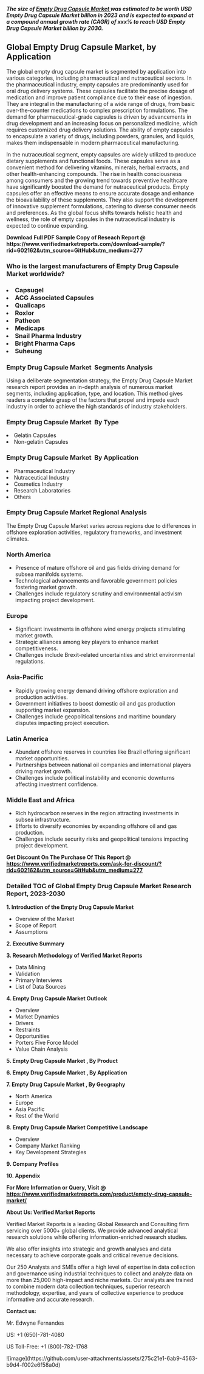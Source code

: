 <p><em><strong>The size of <a href="https://www.verifiedmarketreports.com/download-sample/?rid=602162&utm_source=GitHub&utm_medium=277" target="_blank">Empty Drug Capsule Market </a> was estimated to be worth USD Empty Drug Capsule Market  billion in 2023 and is expected to expand at a compound annual growth rate (CAGR) of xxx% to reach USD Empty Drug Capsule Market  billion by 2030.</strong></em><br /><h2>Global Empty Drug Capsule Market, by Application</h2><p>The global empty drug capsule market is segmented by application into various categories, including pharmaceutical and nutraceutical sectors. In the pharmaceutical industry, empty capsules are predominantly used for oral drug delivery systems. These capsules facilitate the precise dosage of medication and improve patient compliance due to their ease of ingestion. They are integral in the manufacturing of a wide range of drugs, from basic over-the-counter medications to complex prescription formulations. The demand for pharmaceutical-grade capsules is driven by advancements in drug development and an increasing focus on personalized medicine, which requires customized drug delivery solutions. The ability of empty capsules to encapsulate a variety of drugs, including powders, granules, and liquids, makes them indispensable in modern pharmaceutical manufacturing.</p><p>In the nutraceutical segment, empty capsules are widely utilized to produce dietary supplements and functional foods. These capsules serve as a convenient method for delivering vitamins, minerals, herbal extracts, and other health-enhancing compounds. The rise in health consciousness among consumers and the growing trend towards preventive healthcare have significantly boosted the demand for nutraceutical products. Empty capsules offer an effective means to ensure accurate dosage and enhance the bioavailability of these supplements. They also support the development of innovative supplement formulations, catering to diverse consumer needs and preferences. As the global focus shifts towards holistic health and wellness, the role of empty capsules in the nutraceutical industry is expected to continue expanding.</p></p><p id="" class=""><strong>Download Full PDF Sample Copy of Reseach Report @ <a target="">https://www.verifiedmarketreports.com/download-sample/?rid=602162&utm_source=GitHub&utm_medium=277</a></strong></p><h3 id="" class="">Who is the largest manufacturers of&nbsp;Empty Drug Capsule Market  worldwide?</h3><h3 class=""></Li><Li>Capsugel</Li><Li> ACG Associated Capsules</Li><Li> Qualicaps</Li><Li> Roxlor</Li><Li> Patheon</Li><Li> Medicaps</Li><Li> Snail Pharma Industry</Li><Li> Bright Pharma Caps</Li><Li> Suheung</h3><h3 id="" class="">Empty Drug Capsule Market &nbsp;Segments Analysis</h3><p id="" class="">Using a deliberate segmentation strategy, the Empty Drug Capsule Market  research report provides an in-depth analysis of numerous market segments, including application, type, and location. This method gives readers a complete grasp of the factors that propel and impede each industry in order to achieve the high standards of industry stakeholders.</p><h3 id="" class="">Empty Drug Capsule Market &nbsp;By Type</h3><p></Li><Li>Gelatin Capsules</Li><Li> Non-gelatin Capsules</p><h3 id="" class="">Empty Drug Capsule Market &nbsp;By Application</h3><p class=""></Li><Li>Pharmaceutical Industry</Li><Li> Nutraceutical Industry</Li><Li> Cosmetics Industry</Li><Li> Research Laboratories</Li><Li> Others</p><h3 id="" class="">Empty Drug Capsule Market  Regional Analysis</h3><p id="" class="">The Empty Drug Capsule Market  varies across regions due to differences in offshore exploration activities, regulatory frameworks, and investment climates.</p><h3 id="" class="">North America</h3><ul><li>Presence of mature offshore oil and gas fields driving demand for subsea manifolds systems.</li><li>Technological advancements and favorable government policies fostering market growth.</li><li>Challenges include regulatory scrutiny and environmental activism impacting project development.</li></ul><h3 id="" class="">Europe</h3><ul><li>Significant investments in offshore wind energy projects stimulating market growth.</li><li>Strategic alliances among key players to enhance market competitiveness.</li><li>Challenges include Brexit-related uncertainties and strict environmental regulations.</li></ul><h3 id="" class="">Asia-Pacific</h3><ul><li>Rapidly growing energy demand driving offshore exploration and production activities.</li><li>Government initiatives to boost domestic oil and gas production supporting market expansion.</li><li>Challenges include geopolitical tensions and maritime boundary disputes impacting project execution.</li></ul><h3 id="" class="">Latin America</h3><ul><li>Abundant offshore reserves in countries like Brazil offering significant market opportunities.</li><li>Partnerships between national oil companies and international players driving market growth.</li><li>Challenges include political instability and economic downturns affecting investment confidence.</li></ul><h3 id="" class="">Middle East and Africa</h3><ul><li>Rich hydrocarbon reserves in the region attracting investments in subsea infrastructure.</li><li>Efforts to diversify economies by expanding offshore oil and gas production.</li><li>Challenges include security risks and geopolitical tensions impacting project development.</li></ul><p id="" class=""><strong>Get Discount On The Purchase Of This Report @ <a href="https://www.verifiedmarketreports.com/ask-for-discount/?rid=602162&utm_source=GitHub&utm_medium=277" target="_blank">https://www.verifiedmarketreports.com/ask-for-discount/?rid=602162&utm_source=GitHub&utm_medium=277</a></strong></p><h3 id="" class="">Detailed TOC of Global Empty Drug Capsule Market  Research Report, 2023-2030</h3><p id="" class=""><strong>1. Introduction of the Empty Drug Capsule Market </strong></p><ul><li>Overview of the Market</li><li>Scope of Report</li><li>Assumptions</li></ul><p id="" class=""><strong>2. Executive Summary</strong></p><p id="" class=""><strong>3. Research Methodology of Verified Market Reports</strong></p><ul><li>Data Mining</li><li>Validation</li><li>Primary Interviews</li><li>List of Data Sources</li></ul><p id="" class=""><strong>4. Empty Drug Capsule Market  Outlook</strong></p><ul><li>Overview</li><li>Market Dynamics</li><li>Drivers</li><li>Restraints</li><li>Opportunities</li><li>Porters Five Force Model</li><li>Value Chain Analysis</li></ul><p id="" class=""><strong>5. Empty Drug Capsule Market , By Product</strong></p><p id="" class=""><strong>6. Empty Drug Capsule Market , By Application</strong></p><p id="" class=""><strong>7. Empty Drug Capsule Market , By Geography</strong></p><ul><li>North America</li><li>Europe</li><li>Asia Pacific</li><li>Rest of the World</li></ul><p id="" class=""><strong>8. Empty Drug Capsule Market  Competitive Landscape</strong></p><ul><li>Overview</li><li>Company Market Ranking</li><li>Key Development Strategies</li></ul><p id="" class=""><strong>9. Company Profiles</strong></p><p id="" class=""><strong>10. Appendix</strong></p><p id="" class=""><strong>For More Information or Query, Visit @ <a href="https://www.verifiedmarketreports.com/product/empty-drug-capsule-market/" target="_blank">https://www.verifiedmarketreports.com/product/empty-drug-capsule-market/</a></strong></p><p id="" class=""><strong>About Us: Verified Market Reports</strong></p><p id="" class="">Verified Market Reports is a leading Global Research and Consulting firm servicing over 5000+ global clients. We provide advanced analytical research solutions while offering information-enriched research studies.</p><p id="" class="">We also offer insights into strategic and growth analyses and data necessary to achieve corporate goals and critical revenue decisions.</p><p id="" class="">Our 250 Analysts and SMEs offer a high level of expertise in data collection and governance using industrial techniques to collect and analyze data on more than 25,000 high-impact and niche markets. Our analysts are trained to combine modern data collection techniques, superior research methodology, expertise, and years of collective experience to produce informative and accurate research.</p><p id="" class=""><strong>Contact us:</strong></p><p id="" class="">Mr. Edwyne Fernandes</p><p id="" class="">US: +1 (650)-781-4080</p><p id="" class="">US Toll-Free: +1 (800)-782-1768</p>
![image](https://github.com/user-attachments/assets/275c21e1-6ab9-4563-b9d4-f002e6f58a0d)
